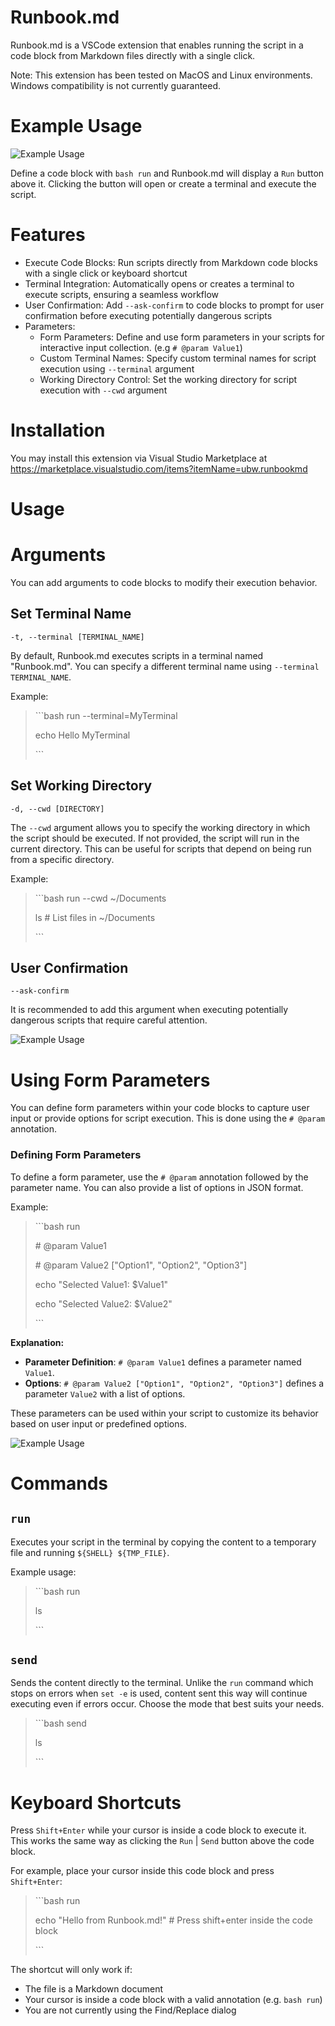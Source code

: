 # Runbook.md

Runbook.md is a VSCode extension that enables running the script in a code block from Markdown files directly with a single click.

Note: This extension has been tested on MacOS and Linux environments. Windows compatibility is not currently guaranteed.

# Example Usage

![Example Usage](./docs/img/example-usage-01.jpg)

Define a code block with `bash run` and Runbook.md will display a `Run` button above it. Clicking the button will open or create a terminal and execute the script.

# Features

- Execute Code Blocks: Run scripts directly from Markdown code blocks with a single click or keyboard shortcut
- Terminal Integration: Automatically opens or creates a terminal to execute scripts, ensuring a seamless workflow
- User Confirmation: Add `--ask-confirm` to code blocks to prompt for user confirmation before executing potentially dangerous scripts
- Parameters:
  - Form Parameters: Define and use form parameters in your scripts for interactive input collection. (e.g `# @param Value1`)
  - Custom Terminal Names: Specify custom terminal names for script execution using `--terminal` argument
  - Working Directory Control: Set the working directory for script execution with `--cwd` argument

# Installation 

You may install this extension via Visual Studio Marketplace at
https://marketplace.visualstudio.com/items?itemName=ubw.runbookmd

# Usage

# Arguments

You can add arguments to code blocks to modify their execution behavior.

## Set Terminal Name

`-t, --terminal [TERMINAL_NAME]`

By default, Runbook.md executes scripts in a terminal named "Runbook.md". You can specify a different terminal name using `--terminal TERMINAL_NAME`.

Example:

> \```bash run --terminal=MyTerminal
> 
> echo Hello MyTerminal
> 
> \```


## Set Working Directory

`-d, --cwd [DIRECTORY]`

The `--cwd` argument allows you to specify the working directory in which the script should be executed. If not provided, the script will run in the current directory. This can be useful for scripts that depend on being run from a specific directory.

Example:

> \```bash run --cwd ~/Documents
> 
> ls # List files in ~/Documents
> 
> \```


## User Confirmation

`--ask-confirm`

It is recommended to add this argument when executing potentially dangerous scripts that require careful attention.

![Example Usage](./docs/img/example-usage-02.jpg)

# Using Form Parameters

You can define form parameters within your code blocks to capture user input or provide options for script execution. This is done using the `# @param` annotation.

### Defining Form Parameters

To define a form parameter, use the `# @param` annotation followed by the parameter name. You can also provide a list of options in JSON format.

Example:

> \```bash run
> 
> \# @param Value1
> 
> \# @param Value2 ["Option1", "Option2", "Option3"]
> 
> echo "Selected Value1: $Value1"
> 
> echo "Selected Value2: $Value2"
> 
> \```

**Explanation:**

- **Parameter Definition**: `# @param Value1` defines a parameter named `Value1`.
- **Options**: `# @param Value2 ["Option1", "Option2", "Option3"]` defines a parameter `Value2` with a list of options.

These parameters can be used within your script to customize its behavior based on user input or predefined options.

![Example Usage](./docs/img/example-usage-03.jpg)

# Commands

## `run`

Executes your script in the terminal by copying the content to a temporary file and running `${SHELL} ${TMP_FILE}`.

Example usage:

> \```bash run
>
> ls
> 
> \```

## `send`

Sends the content directly to the terminal. Unlike the `run` command which stops on errors when `set -e` is used, content sent this way will continue executing even if errors occur. Choose the mode that best suits your needs.

> \```bash send
>
> ls
> 
> \```

# Keyboard Shortcuts

Press `Shift+Enter` while your cursor is inside a code block to execute it. This works the same way as clicking the `Run` | `Send` button above the code block.

For example, place your cursor inside this code block and press `Shift+Enter`:

> \```bash run
>
> echo "Hello from Runbook.md!" # Press shift+enter inside the code block
>
> \```

The shortcut will only work if:
- The file is a Markdown document
- Your cursor is inside a code block with a valid annotation (e.g. `bash run`)
- You are not currently using the Find/Replace dialog

